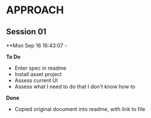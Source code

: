 # APPROACH

## Session 01

**Mon Sep 16 16:43:07 - 

**To Do**
- Enter spec in readme
- Install asset project
- Assess current UI
- Assess what I need to do that I don't know how to

**Done**
- Copied original document into readme, with link to file

